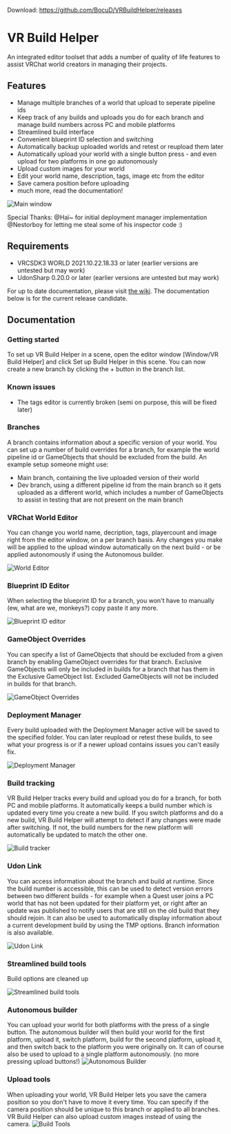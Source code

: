 Download: https://github.com/BocuD/VRBuildHelper/releases
# VR Build Helper
An integrated editor toolset that adds a number of quality of life features to assist VRChat world creators in managing their projects.
## Features
 - Manage multiple branches of a world that upload to seperate pipeline ids
 - Keep track of any builds and uploads you do for each branch and manage build numbers across PC and mobile platforms
 - Streamlined build interface
 - Convenient blueprint ID selection and switching
 - Automatically backup uploaded worlds and retest or reupload them later
 - Automatically upload your world with a single button press - and even upload for two platforms in one go autonomously
 - Upload custom images for your world
 - Edit your world name, description, tags, image etc from the editor
 - Save camera position before uploading
 - much more, read the documentation!

![Main window](https://i.imgur.com/OYRDLpI.png)

Special Thanks: 
@Haï~ for initial deployment manager implementation
@Nestorboy for letting me steal some of his inspector code :)

## Requirements
- VRCSDK3 WORLD 2021.10.22.18.33 or later (earlier versions are untested but may work)
- UdonSharp 0.20.0 or later (earlier versions are untested but may work)

For up to date documentation, please visit [the wiki](https://github.com/BocuD/VRBuildHelper/wiki). The documentation below is for the current release candidate.

## Documentation
### Getting started
To set up VR Build Helper in a scene, open the editor window [Window/VR Build Helper] and click Set up Build Helper in this scene. You can now create a new branch by clicking the + button in the branch list.
### Known issues
- The tags editor is currently broken (semi on purpose, this will be fixed later)
### Branches
A branch contains information about a specific version of your world. You can set up a number of build overrides for a branch, for example the world pipeline id or GameObjects that should be excluded from the build. An example setup someone might use:
 - Main branch, containing the live uploaded version of their world
 - Dev branch, using a different pipeline id from the main branch so it gets uploaded as a different world, which includes a number of GameObjects to assist in testing that are not present on the main branch
### VRChat World Editor
You can change you world name, decription, tags, playercount and image right from the editor window, on a per branch basis. Any changes you make will be applied to the upload window automatically on the next build - or be applied autonomously if using the Autonomous builder.

![World Editor](https://i.imgur.com/fQhhoEx.png)
### Blueprint ID Editor
When selecting the blueprint ID for a branch, you won't have to manually (ew, what are we, monkeys?) copy paste it any more.

![Blueprint ID editor](https://i.imgur.com/Wwf92Cp.png)
### GameObject Overrides
You can specify a list of GameObjects that should be excluded from a given branch by enabling GameObject overrides for that branch. Exclusive GameObjects will only be included in builds for a branch that has them in the Exclusive GameObject list. Excluded GameObjects will not be included in builds for that branch.

![GameObject Overrides](https://i.imgur.com/4mcGfzy.png)
### Deployment Manager
Every build uploaded with the Deployment Manager active will be saved to the specified folder. You can later reupload or retest these builds, to see what your progress is or if a newer upload contains issues you can't easily fix.

![Deployment Manager](https://i.imgur.com/lGJnqee.png)
### Build tracking
VR Build Helper tracks every build and upload you do for a branch, for both PC and mobile platforms. It automatically keeps a build number which is updated every time you create a new build. If you switch platforms and do a new build, VR Build Helper will attempt to detect if any changes were made after switching. If not, the build numbers for the new platform will automatically be updated to match the other one.

![Build tracker](https://i.imgur.com/bOh7ECb.png)
### Udon Link
You can access information about the branch and build at runtime. Since the build number is accessible, this can be used to detect version errors between two different builds - for example when a Quest user joins a PC world that has not been updated for their platform yet, or right after an update was published to notify users that are still on the old build that they should rejoin. It can also be used to automatically display information about a current development build by using the TMP options. Branch information is also available.

![Udon Link](https://i.imgur.com/wZTtaXR.png)
### Streamlined build tools
Build options are cleaned up

![Streamlined build tools](https://i.imgur.com/gzQZCY1.png)
### Autonomous builder
You can upload your world for both platforms with the press of a single button. The autonomous builder will then build your world for the first platform, upload it, switch platform, build for the second platform, upload it, and then switch back to the platform you were originally on. It can of course also be used to upload to a single platform autonomously. (no more pressing upload buttons!)
![Autonomous Builder](https://i.imgur.com/uFU8Grq.gif)
### Upload tools
When uploading your world, VR Build Helper lets you save the camera position so you don't have to move it every time. You can specify if the camera position should be unique to this branch or applied to all branches.
VR Build Helper can also upload custom images instead of using the camera.
![Build Tools](https://i.imgur.com/To6ohuf.gif)
